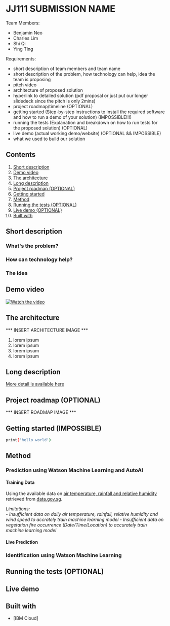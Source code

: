 # JJ111 SUBMISSION NAME

Team Members:
- Benjamin Neo
- Charles Lim
- Shi Qi
- Ying Ting

Requirements:
- short description of team members and team name
- short description of the problem, how technology can help, idea the team is proposing
- pitch video
- architecture of proposed solution
- hyperlink to detailed solution (pdf proposal or just put our longer slidedeck since the pitch is only 2mins)
- project roadmap/timeline (OPTIONAL)
- getting started (Step-by-step instructions to install the required software and how to run a demo of your solution) (IMPOSSIBLE!!!)
- running the tests (Explanation and breakdown on how to run tests for the proposed solution) (OPTIONAL)
- live demo (actual working demo/website) (OPTIONAL && IMPOSSIBLE)
- what we used to build our solution

## Contents

1. [Short description](#short-description)
1. [Demo video](#demo-video)
1. [The architecture](#the-architecture)
1. [Long description](#long-description)
1. [Project roadmap (OPTIONAL)](#project-roadmap)
1. [Getting started](#getting-started)
1. [Method](#Method)
1. [Running the tests (OPTIONAL)](#running-the-tests)
1. [Live demo (OPTIONAL)](#live-demo)
1. [Built with](#built-with)

## Short description

### What's the problem?

### How can technology help?

### The idea

## Demo video

[![Watch the video](https://github.com/Code-and-Response/Liquid-Prep/blob/master/images/IBM-interview-video-image.png)](https://youtu.be/vOgCOoy_Bx0)

## The architecture

*** INSERT ARCHITECTURE IMAGE ***

1. lorem ipsum
2. lorem ipsum
3. lorem ipsum
4. lorem ipsum

## Long description

[More detail is available here](DESCRIPTION.md)

## Project roadmap (OPTIONAL)

*** INSERT ROADMAP IMAGE ***

## Getting started (IMPOSSIBLE)

```bash
print('hello world')
```

## Method

### Prediction using Watson Machine Learning and AutoAI

#### Training Data

Using the available data on [air temperature, rainfall and relative humidity](/prediction_training_dataset) retrieved from [data.gov.sg](https://data.gov.sg).

*Limitations:*  
*- Insufficient data on daily air temperature, rainfall, relative humidity and wind speed to accrately train machine learning model* 
*- Insufficient data on vegetation fire occurrence (Date/Time/Location) to accurately train machine learning model*

#### Live Prediction



### Identification using Watson Machine Learning 

## Running the tests (OPTIONAL)

## Live demo

## Built with

* [IBM Cloud]
